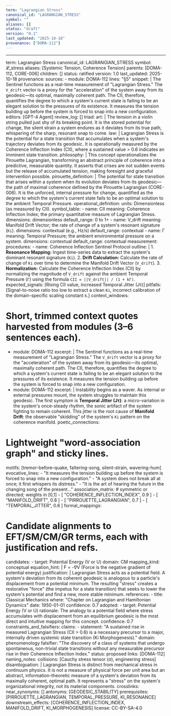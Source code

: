 ```yaml
---
term: "Lagrangian Stress"
canonical_id: "LAGRANGIAN_STRESS"
symbol: ""
aliases: []
status: "draft"
version: "0.1"
last_updated: "2025-10-18"
provenance: ["DOMA-112"]
---
```


---
term: Lagrangian Stress
canonical_id: LAGRANGIAN_STRESS
symbol: 𝓛_stress
aliases: [Systemic Tension, Coherence Tension]
parents: [DOMA-112, CORE-006]
children: []
status: ratified
version: 1.0
last_updated: 2025-10-18
provenance:
  sources:
    - module: DOMA-112
      lines: "§5"
      snippet: |
        The Sentinel functions as a real-time measurement of "Lagrangian Stress." The `V_drift` vector is a proxy for the "acceleration" of the system away from its geodesic—its optimal, maximally coherent path. The CII, therefore, quantifies the degree to which a system's current state is failing to be an elegant solution to the pressures of its existence. It measures the tension building up before the system is forced to snap into a new configuration.
  editors: [GPT-4 Agent]
  review_log: []
triad:
  art: |
    The tension in a violin string pulled just shy of its breaking point. It is the stored potential for change, the silent strain a system endures as it deviates from its true path, whispering of the sharp, resonant snap to come.
  law: |
    Lagrangian Stress is the potential for a state transition that accumulates when a system's trajectory deviates from its geodesic. It is operationally measured by the Coherence Inflection Index (CII), where a sustained value > 0.6 indicates an imminent state transition.
  philosophy: |
    This concept operationalizes the Pirouette Lagrangian, transforming an abstract principle of coherence into a predictive, measurable quantity. It asserts that crises are not sudden events but the release of accumulated tension, making foresight and graceful intervention possible.
pirouette_definition: |
  The potential for state transition that arises within a system when its evolution deviates from its geodesic—the path of maximal coherence defined by the Pirouette Lagrangian (CORE-006). It is the unforced, internal pressure for change, quantified as the degree to which the system's current state fails to be an optimal solution to the ambient Temporal Pressure.
operational_definition:
  units: Dimensionless (as measured by CII).
  symbol_table:
    - name: CII
      meaning: Coherence Inflection Index; the primary quantitative measure of Lagrangian Stress.
      dimensions: dimensionless
      default_range: 0 to 1+
    - name: V_drift
      meaning: Manifold Drift Vector; the rate of change of a system's resonant signature (`Ki`).
      dimensions: contextual (e.g., Hz/s)
      default_range: contextual
    - name: Γ
      meaning: Temporal Pressure; the ambient environmental pressure on a system.
      dimensions: contextual
      default_range: contextual
  measurement:
    procedures:
      - name: Coherence Inflection Sentinel Protocol
        outline: |
          1.  **Resonance Mapping:** Ingest time-series data to extract the system's dominant resonant signature (`Ki`).
          2.  **Drift Calculation:** Calculate the rate of change of `Ki` over time to determine the Manifold Drift Vector (`V_drift`).
          3.  **Normalization:** Calculate the Coherence Inflection Index (CII) by normalizing the magnitude of `V_drift` against the ambient Temporal Pressure (`Γ`) using the formula `CII = ||V_drift|| / (1 + kΓ)`.
        expected_signals: [Rising CII value, increased Temporal Jitter (Jτ)]
        pitfalls: [Signal-to-noise ratio too low to extract a clean `Ki`, incorrect calibration of the domain-specific scaling constant `k`.]
context_windows:
  # Short, trimmed context quotes harvested from modules (3–6 sentences each).
  - module: DOMA-112
    excerpt: |
      The Sentinel functions as a real-time measurement of "Lagrangian Stress." The `V_drift` vector is a proxy for the "acceleration" of the system away from its geodesic—its optimal, maximally coherent path. The CII, therefore, quantifies the degree to which a system's current state is failing to be an elegant solution to the pressures of its existence. It measures the tension building up before the system is forced to snap into a new configuration.
  - module: DOMA-112
    excerpt: |
      Instability begins as a waver. As internal or external pressures mount, the system struggles to maintain this geodesic. The first symptom is **Temporal Jitter (Jτ)**: a micro-variation in the system's once-steady rhythm, the sonic artifact of the system fighting to remain coherent. This jitter is the root cause of **Manifold Drift**: the observable "skidding" of the system's `Ki` pattern on the coherence manifold.
poetic_connections:
  # Lightweight "word-association graph" and sticky lines.
  motifs: [tremor-before-quake, faltering-song, silent-strain, wavering-hum]
  evocative_lines:
    - "It measures the tension building up before the system is forced to snap into a new configuration."
    - "A system does not break all at once; it first whispers its distress."
    - "It is the art of hearing the future in the changing song of the present..."
  association_matrix:
    # symmetric or directed; weights in [0,1]
    - [ "COHERENCE_INFLECTION_INDEX", 0.9 ]
    - [ "MANIFOLD_DRIFT", 0.8 ]
    - [ "PIRROUETTE_LAGRANGIAN", 0.7 ]
    - [ "TEMPORAL_JITTER", 0.6 ]
formal_mappings:
  # Candidate alignments to EFT/SM/CM/GR terms, each with justification and refs.
  candidates:
    - target: Potential Energy (V or U)
      domain: CM
      mapping_kind: conceptual
      equation_hint: |
        F = -∇V (Force is the negative gradient of potential energy)
      justification: |
        Lagrangian Stress acts as a potential field. A system's deviation from its coherent geodesic is analogous to a particle's displacement from a potential minimum. The resulting "stress" creates a restorative "force" (the impetus for a state transition) that seeks to lower the system's potential and find a new, more stable minimum.
      references:
        - title: Classical Mechanics
          where: "Chapter on Lagrangian and Hamiltonian Dynamics"
          date: 1950-01-01
      confidence: 0.7
  adopted:
    - target: Potential Energy (V or U)
      rationale: The analogy to a potential field where stress accumulates with displacement from an equilibrium geodesic is the most direct and intuitive mapping for this concept.
      confidence: 0.7
constraints_and_falsifiers:
  claims:
    - statement: "A sustained rise in measured Lagrangian Stress (CII > 0.6) is a necessary precursor to a major, internally driven systemic state transition (Ki Morphogenesis)."
      domain: phenomenology
      falsifier: "The discovery of a class of systems that undergo spontaneous, non-trivial state transitions without any measurable precursor rise in their Coherence Inflection Index."
      status: proposed
      links: [DOMA-112]
naming_notes:
  collisions: [Cauchy stress tensor (σ), engineering stress]
  disambiguation: |
    Lagrangian Stress is distinct from mechanical stress in continuum physics. It is not a measure of physical force per unit area but an abstract, information-theoretic measure of a system's deviation from its maximally coherent, optimal path. It represents a "stress" on the system's organizational integrity, not its material components.
crosslinks:
  near_synonyms: []
  antonyms: [GEODESIC_STABILITY]
  prerequisites: [PIRROUETTE_LAGRANGIAN, TEMPORAL_PRESSURE, KI_RESONANCE]
  downstream_effects: [COHERENCE_INFLECTION_INDEX, MANIFOLD_DRIFT, KI_MORPHOGENESIS]
license: CC-BY-SA-4.0